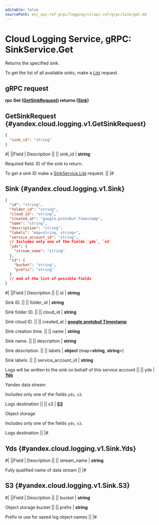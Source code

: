 ```yaml
---
editable: false
sourcePath: en/_api-ref-grpc/logging/v1/api-ref/grpc/Sink/get.md
---
```


# Cloud Logging Service, gRPC: SinkService.Get

Returns the specified sink.

To get the list of all available sinks, make a [List](/docs/logging/api-ref/grpc/Sink/list#List) request.

## gRPC request

**rpc Get ([GetSinkRequest](#yandex.cloud.logging.v1.GetSinkRequest)) returns ([Sink](#yandex.cloud.logging.v1.Sink))**

## GetSinkRequest {#yandex.cloud.logging.v1.GetSinkRequest}

```json
{
  "sink_id": "string"
}
```

#|
||Field | Description ||
|| sink_id | **string**

Required field. ID of the sink to return.

To get a sink ID make a [SinkService.List](/docs/logging/api-ref/grpc/Sink/list#List) request. ||
|#

## Sink {#yandex.cloud.logging.v1.Sink}

```json
{
  "id": "string",
  "folder_id": "string",
  "cloud_id": "string",
  "created_at": "google.protobuf.Timestamp",
  "name": "string",
  "description": "string",
  "labels": "map<string, string>",
  "service_account_id": "string",
  // Includes only one of the fields `yds`, `s3`
  "yds": {
    "stream_name": "string"
  },
  "s3": {
    "bucket": "string",
    "prefix": "string"
  }
  // end of the list of possible fields
}
```

#|
||Field | Description ||
|| id | **string**

Sink ID. ||
|| folder_id | **string**

Sink folder ID. ||
|| cloud_id | **string**

Sink cloud ID. ||
|| created_at | **[google.protobuf.Timestamp](https://developers.google.com/protocol-buffers/docs/reference/google.protobuf#timestamp)**

Sink creation time. ||
|| name | **string**

Sink name. ||
|| description | **string**

Sink description. ||
|| labels | **object** (map<**string**, **string**>)

Sink labels. ||
|| service_account_id | **string**

Logs will be written to the sink on behalf of this service account ||
|| yds | **[Yds](#yandex.cloud.logging.v1.Sink.Yds)**

Yandex data stream

Includes only one of the fields `yds`, `s3`.

Logs destination ||
|| s3 | **[S3](#yandex.cloud.logging.v1.Sink.S3)**

Object storage

Includes only one of the fields `yds`, `s3`.

Logs destination ||
|#

## Yds {#yandex.cloud.logging.v1.Sink.Yds}

#|
||Field | Description ||
|| stream_name | **string**

Fully qualified name of data stream ||
|#

## S3 {#yandex.cloud.logging.v1.Sink.S3}

#|
||Field | Description ||
|| bucket | **string**

Object storage bucket ||
|| prefix | **string**

Prefix to use for saved log object names ||
|#